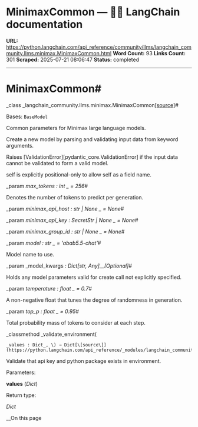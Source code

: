 # MinimaxCommon — 🦜🔗 LangChain  documentation

**URL:** https://python.langchain.com/api_reference/community/llms/langchain_community.llms.minimax.MinimaxCommon.html
**Word Count:** 93
**Links Count:** 301
**Scraped:** 2025-07-21 08:06:47
**Status:** completed

---

# MinimaxCommon\#

_class _langchain\_community.llms.minimax.MinimaxCommon[\[source\]](https://python.langchain.com/api_reference/_modules/langchain_community/llms/minimax.html#MinimaxCommon)\#     

Bases: `BaseModel`

Common parameters for Minimax large language models.

Create a new model by parsing and validating input data from keyword arguments.

Raises \[ValidationError\]\[pydantic\_core.ValidationError\] if the input data cannot be validated to form a valid model.

self is explicitly positional-only to allow self as a field name.

_param _max\_tokens _: int_ _ = 256_\#     

Denotes the number of tokens to predict per generation.

_param _minimax\_api\_host _: str | None_ _ = None_\#     

_param _minimax\_api\_key _: SecretStr | None_ _ = None_\#     

_param _minimax\_group\_id _: str | None_ _ = None_\#     

_param _model _: str_ _ = 'abab5.5-chat'_\#     

Model name to use.

_param _model\_kwargs _: Dict\[str, Any\]__\[Optional\]_\#     

Holds any model parameters valid for create call not explicitly specified.

_param _temperature _: float_ _ = 0.7_\#     

A non-negative float that tunes the degree of randomness in generation.

_param _top\_p _: float_ _ = 0.95_\#     

Total probability mass of tokens to consider at each step.

_classmethod _validate\_environment\(

    _values : Dict_, \) → Dict[\[source\]](https://python.langchain.com/api_reference/_modules/langchain_community/llms/minimax.html#MinimaxCommon.validate_environment)\#     

Validate that api key and python package exists in environment.

Parameters:     

**values** \(_Dict_\)

Return type:     

_Dict_

__On this page